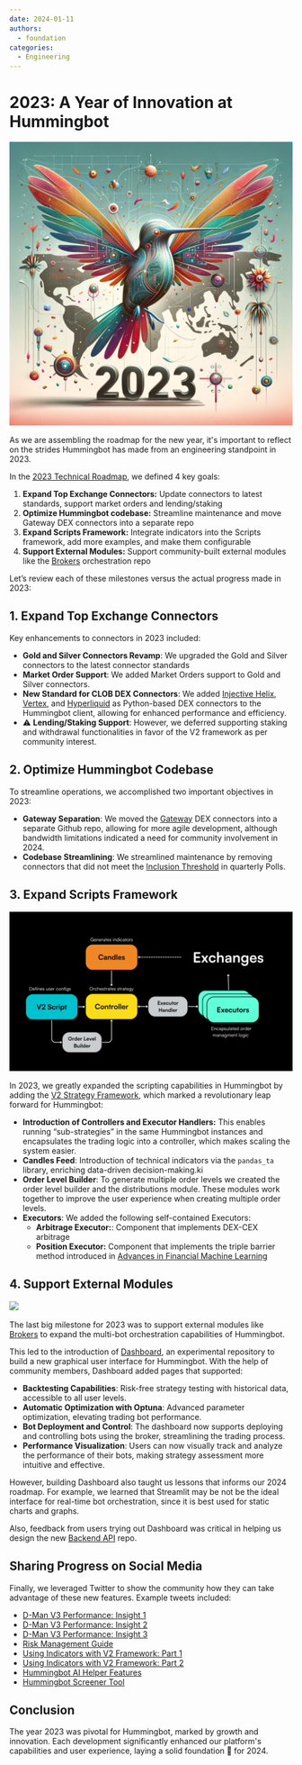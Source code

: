 ```yaml
---
date: 2024-01-11
authors:
  - foundation
categories:
  - Engineering
---
```


# 2023: A Year of Innovation at Hummingbot

![cover](cover.png)

As we are assembling the roadmap for the new year, it's important to reflect on the strides Hummingbot has made from an engineering standpoint in 2023. 

In the [2023 Technical Roadmap](https://hummingbot.org/blog/hummingbot-2023-technical-roadmap/), we defined 4 key goals:

1. **Expand Top Exchange Connectors:** Update connectors to latest standards, support market orders and lending/staking
2. **Optimize Hummingbot codebase:** Streamline maintenance and move Gateway DEX connectors into a separate repo
3. **Expand Scripts Framework:** Integrate indicators into the Scripts framework, add more examples, and make them configurable
4. **Support External Modules:** Support community-built external modules like the [Brokers](https://github.com/hummingbot/brokers) orchestration repo

Let’s review each of these milestones versus the actual progress made in 2023:

<!-- more -->

## 1. Expand Top Exchange Connectors

Key enhancements to connectors in 2023 included:

- **Gold and Silver Connectors Revamp**: We upgraded the Gold and Silver connectors to the latest connector standards
- **Market Order Support**: We added Market Orders support to Gold and Silver connectors.
- **New Standard for CLOB DEX Connectors**: We added [Injective Helix](/exchanges/injective/), [Vertex](/exchanges/vertex), and [Hyperliquid](/excahnges/hyperliquid) as Python-based DEX connectors to the Hummingbot client, allowing for enhanced performance and efficiency.
- ⚠️ **Lending/Staking Support**: However, we deferred supporting staking and withdrawal functionalities in favor of the V2 framework as per community interest.

## 2. Optimize Hummingbot Codebase

To streamline operations, we accomplished two important objectives in 2023:

- **Gateway Separation**: We moved the [Gateway](https://github.com/hummingbot/gateway) DEX connectors into a separate Github repo, allowing for more agile development, although bandwidth limitations indicated a need for community involvement in 2024.
- **Codebase Streamlining**: We streamlined maintenance by removing connectors that did not meet the [Inclusion Threshold](/governance/polls/#inclusion-threshold) in quarterly Polls.

## 3. Expand Scripts Framework

![](./v2-framework.png)

In 2023, we greatly expanded the scripting capabilities in Hummingbot by adding the [V2 Strategy Framework](https://hummingbot.org/v2-strategies/), which marked a revolutionary leap forward for Hummingbot:

- **Introduction of Controllers and Executor Handlers:** This enables running “sub-strategies” in the same Hummingbot instances and encapsulates the trading logic into a controller, which makes scaling the system easier.
- **Candles Feed**: Introduction of technical indicators via the `pandas_ta` library, enriching data-driven decision-making.ki
- **Order Level Builder**: To generate multiple order levels we created the order level builder and the distributions module. These modules work together to improve the user experience when creating multiple order levels.
- **Executors**: We added the following self-contained Executors:
    - **Arbitrage Executor:**: Component that implements DEX-CEX arbitrage
    - **Position Executor:** Component that implements the triple barrier method introduced in [Advances in Financial Machine Learning](https://www.wiley.com/en-us/Advances+in+Financial+Machine+Learning-p-9781119482086)

## 4. Support External Modules

![](../kicking-off-the-hummingbot-dashboard-community-project/Screen-Shot-2023-06-14-at-9.06.43-PM.png)

The last big milestone for 2023 was to support external modules like [Brokers](https://github.com/hummingbot/brokers) to expand the multi-bot orchestration capabilities of Hummingbot.

This led to the introduction of [Dashboard](https://github.com/hummingbot/dashboard), an experimental repository to build a new graphical user interface for Hummingbot. With the help of community members, Dashboard added pages that supported:

- **Backtesting Capabilities**: Risk-free strategy testing with historical data, accessible to all user levels.
- **Automatic Optimization with Optuna**: Advanced parameter optimization, elevating trading bot performance.
- **Bot Deployment and Control**: The dashboard now supports deploying and controlling bots using the broker, streamlining the trading process.
- **Performance Visualization**: Users can now visually track and analyze the performance of their bots, making strategy assessment more intuitive and effective.

However, building Dashboard also taught us lessons that informs our 2024 roadmap. For example, we learned that Streamlit may be not be the ideal interface for real-time bot orchestration, since it is best used for static charts and graphs. 

Also, feedback from users trying out Dashboard was critical in helping us design the new [Backend API](https://github.com/hummingbot/backend-api) repo.

## Sharing Progress on Social Media

Finally, we leveraged Twitter to show the community how they can take advantage of these new features. Example tweets included:

- [D-Man V3 Performance: Insight 1](https://x.com/cardosofede/status/1736030285454581952?s=20)
- [D-Man V3 Performance: Insight 2](https://x.com/cardosofede/status/1732441955718611174?s=20)
- [D-Man V3 Performance: Insight 3](https://x.com/cardosofede/status/1730648385911214337?s=20)
- [Risk Management Guide](https://x.com/cardosofede/status/1729269035551117536?s=20)
- [Using Indicators with V2 Framework: Part 1](https://x.com/cardosofede/status/1722352380287533223?s=20)
- [Using Indicators with V2 Framework: Part 2](https://x.com/cardosofede/status/1704746730799910932?s=20)
- [Hummingbot AI Helper Features](https://x.com/cardosofede/status/1733185235532050753?s=20)
- [Hummingbot Screener Tool](https://x.com/cardosofede/status/1730687836226027752?s=20)

## Conclusion

The year 2023 was pivotal for Hummingbot, marked by growth and innovation. Each development significantly enhanced our platform's capabilities and user experience, laying a solid foundation 🤣 for 2024.